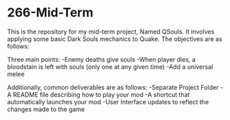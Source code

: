 # 266-Mid-Term
This is the repository for my mid-term project, Named QSouls.
It involves applying some basic Dark Souls mechanics to Quake.
The objectives are as follows:

Three main points:
  -Enemy deaths give souls
  -When player dies, a bloodstain is left with souls (only one at any given time)
  -Add a universal melee

Additionally, common deliverables are as follows:
  -Separate Project Folder
  -A README file describing how to play your mod
  -A shortcut that automatically launches your mod
  -User Interface updates to reflect the changes made to the game
